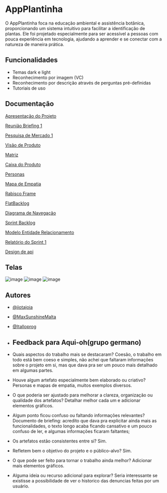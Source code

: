 # AppPlantinha


O AppPlantinha foca na educação ambiental e assistência botânica, proporcionando um sistema intuitivo para facilitar a identificação de plantas. Ele foi projetado especialmente para ser acessível a pessoas com pouca experiência em tecnologia, ajudando a aprender e se conectar com a natureza de maneira prática.




## Funcionalidades

- Temas dark e light
- Reconhecimento por imagem (VC)
- Reconhecimento por descrição através de perguntas pré-definidas
- Tutoriais de uso


## Documentação

[Apresentação do Projeto](https://www.canva.com/design/DAGXgrSO_0o/wrGx0KFzTWS3zleUgeod4w/edit?utm_content=DAGXgrSO_0o&utm_campaign=designshare&utm_medium=link2&utm_source=sharebutton)

[Reunião Briefing 1](https://docs.google.com/document/d/19c-x3AF_tO6xtqHLBqVJXcHQqigFtYhB/edit?usp=sharing&ouid=107283692590997326236&rtpof=true&sd=true)

[Pesquisa de Mercado 1](https://docs.google.com/document/d/1lA9FP3LFecWEbFGgJOPgBvmhHP4UIFRc1LZKi1tzNnY/edit?usp=sharing)

[Visão de Produto](https://drive.google.com/file/d/1eLiMDZySX3MLYv_AHfba_S7zv0_l2Fwl/view?usp=sharing)

[Matriz](https://drive.google.com/file/d/15LPuG3o1s_hIVnLK_kmix4TnFgsrbEoE/view?usp=sharing)

[Caixa do Produto](https://docs.google.com/document/d/1iDMqc_gotdnAfLRWD-vqKX4LM5wwEXz_fl4hF-Zz6-g/edit?usp=sharing)

[Personas](https://www.canva.com/design/DAGc1tN334I/NVj1kfxjSGrNpr2DdI4YBQ/edit?utm_content=DAGc1tN334I&utm_campaign=designshare&utm_medium=link2&utm_source=sharebutton)

[Mapa de Empatia](https://miro.com/app/board/uXjVLJtYUK4=/?share_link_id=314274249562)

[Rabisco Frame](https://www.canva.com/design/DAGbpseU_RE/jInIedgJj0loWkgUBs92cQ/edit?utm_content=DAGbpseU_RE&utm_campaign=designshare&utm_medium=link2&utm_source=sharebutton)

[FlatBacklog](https://docs.google.com/spreadsheets/d/1jsSUVS6-3vh7oZx_Om3g7F_Ri3s8bOo7ubYbXhb3Y5c/edit?usp=sharing)

[Diagrama de Navegação](https://www.canva.com/design/DAGX5p9xZEA/LrZ1OJawcRi2Xq-NGh84xg/edit?referrer=whiteboards-landing-page)

[Sprint Backlog](https://www.notion.so/Sprint-Backlog-165a37ab4dd38044ba7dc37c982fe711?pvs=4)

[Modelo Entidade Relacionamento](https://drive.google.com/file/d/1HflQEDRp3r4-TdPzt6W4EMZKTCNJ81Bw/view?usp=sharing)

[Relatório do Sprint 1](https://docs.google.com/document/d/1Wdr1DFvl6rpd5UEtPbdZ6lYkySnU5VPahz-bv2Nsdpk/edit?usp=sharing)

[Design de api](https://cxd8dh7cru.apidog.io)

## Telas

![image](https://github.com/user-attachments/assets/d5b5a6f4-208d-436c-82ca-1390f5fd8e17)
![image](https://github.com/user-attachments/assets/4fb21b5b-c36e-44da-90bd-f5c2af1f9892)
![image](https://github.com/user-attachments/assets/fa838bb8-575f-4248-9fbe-9891f3a5ba62)

## Autores

- [@jiotajoia](https://github.com/jiotajoia)
- [@MaxSunshineMalta](https://github.com/MaxSunshineMalta)
- [@Italloprog](https://github.com/Italloprog)

- ## Feedback para Aqui-oh(grupo germano)
- Quais aspectos do trabalho mais se destacaram? Coesão, o trabalho em todo está bem coeso e simples, não achei que faltaram informações sobre o projeto em si, mas que dava pra ser um pouco mais detalhado em algumas partes.
- Houve algum artefato especialmente bem elaborado ou criativo? Personas e mapas de empatia, muitos exemplos diversos.
- O que poderia ser ajustado para melhorar a clareza, organização ou qualidade dos artefatos? Detalhar melhor cada um e adicionar elementos gráficos.
- Algum ponto ficou confuso ou faltando informações relevantes? Documento de briefing: acredito que dava pra explicitar ainda mais as funcionalidades, o texto longo acaba ficando cansativo e um pouco confuso de ler, e algumas informações ficaram faltantes;
- Os artefatos estão consistentes entre si? Sim.
- Refletem bem o objetivo do projeto e o público-alvo? Sim.
- O que pode ser feito para tornar o trabalho ainda melhor? Adicionar mais elementos gráficos.
- Alguma ideia ou recurso adicional para explorar? Seria interessante se existisse a possibilidade de ver o historico das denuncias feitas por um usuário.
